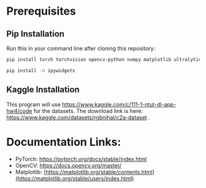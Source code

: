 # Prerequisites
## Pip Installation
Run this in your command line after cloning this repository:

```sh
pip install torch torchvision opencv-python numpy matplotlib ultralytics 
```

```sh
pip install -U ipywidgets
```

## Kaggle Installation
This program will use https://www.kaggle.com/c/111-1-ntut-dl-app-hw4/code for the datasets. The download link is here: https://www.kaggle.com/datasets/rgbnihal/c2a-dataset .

# Documentation Links:
 - PyTorch: https://pytorch.org/docs/stable/index.html
 - OpenCV: https://docs.opencv.org/master/
 - Matplotlib: [https://matplotlib.org/stable/contents.html](https://matplotlib.org/stable/users/index.html)

